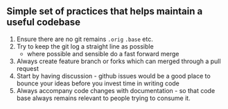 ## Simple set of practices that helps maintain a useful codebase


1. Ensure there are no git remains `.orig` `.base` etc.
2. Try to keep the git log a straight line as possible
      * where possible and sensible do a fast forward merge      
3. Always create feature branch or forks which can merged through a pull request
4. Start by having discussion - github issues would be a good place to bounce your ideas before you invest time in writing code
5. Always accompany code changes with documentation - so that code base always remains relevant to people trying to consume it.
